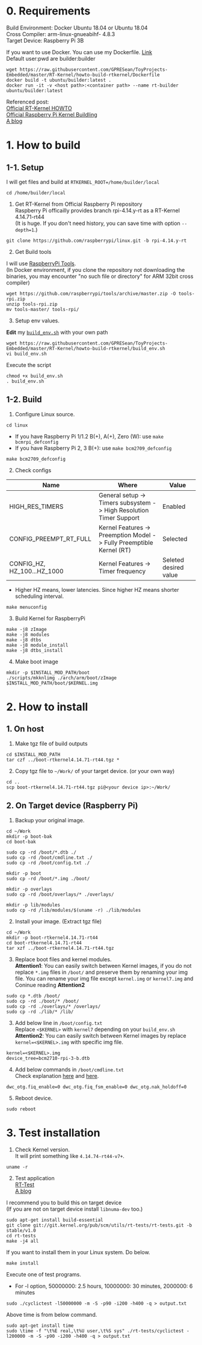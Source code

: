 
# 0. Requirements
Build Environment: Docker Ubuntu 18.04 or Ubuntu 18.04  
Cross Compiler: arm-linux-gnueabihf- 4.8.3  
Target Device: Raspberry Pi 3B  

If you want to use Docker. You can use my Dockerfile. [Link](https://github.com/GPRESean/ToyProjects-Embedded/blob/master/RT-Kernel/howto-build-rtkernel/Dockerfile)  
Default user:pwd are builder:builder
```
wget https://raw.githubusercontent.com/GPRESean/ToyProjects-Embedded/master/RT-Kernel/howto-build-rtkernel/Dockerfile
docker build -t ubuntu/builder:latest .
docker run -it -v <host path>:<container path> --name rt-builder ubuntu/builder:latest
```

Referenced post:  
[Official RT-Kernel HOWTO](https://wiki.linuxfoundation.org/realtime/documentation/howto/applications/preemptrt_setup)  
[Official Raspberry Pi Kernel Buildling](https://www.raspberrypi.org/documentation/linux/kernel/building.md)  
[A blog](https://lemariva.com/blog/2018/07/raspberry-pi-xenomai-patching-tutorial-for-kernel-4-14-y)

# 1. How to build

## 1-1. Setup

I will get files and build at `RTKERNEL_ROOT=/home/builder/local`
```
cd /home/builder/local
```

1. Get RT-Kernel from Official Raspberry Pi repository  
Raspberry Pi officailly provides branch rpi-4.14.y-rt as a RT-Kernel 4.14.71-rt44  
(It is huge. If you don't need history, you can save time with option `--depth=1`.)
```
git clone https://github.com/raspberrypi/linux.git -b rpi-4.14.y-rt
```

2. Get Build tools

I will use [RaspberryPi Tools](https://github.com/raspberrypi/tools).  
(In Docker environment, if you clone the repository not downloading the binaries, you may encounter "no such file or directory" for ARM 32bit cross compiler)
```
wget https://github.com/raspberrypi/tools/archive/master.zip -O tools-rpi.zip
unzip tools-rpi.zip
mv tools-master/ tools-rpi/
```

3. Setup env values.

**Edit** my [`build_env.sh`](https://github.com/GPRESean/ToyProjects-Embedded/blob/master/RT-Kernel/howto-build-rtkernel/build_env.sh) with your own path
```
wget https://raw.githubusercontent.com/GPRESean/ToyProjects-Embedded/master/RT-Kernel/howto-build-rtkernel/build_env.sh
vi build_env.sh
```

Execute the script
```
chmod +x build_env.sh
. build_env.sh
```

## 1-2. Build

1. Configure Linux source.
```
cd linux
```

* If you have Raspberry Pi 1/1.2 B(+), A(+), Zero (W): use `make bcmrpi_defconfig`  
* If you have Raspberry Pi 2, 3 B(+): use `make bcm2709_defconfig`  
```
make bcm2709_defconfig
```

2. Check configs  

| Name                        | Where  | Value  |
| --------------------------- | ------ | ------ |
| HIGH_RES_TIMERS             | General setup -> Timers subsystem -> High Resolution Timer Support | Enabled |
| CONFIG_PREEMPT_RT_FULL      | Kernel Features -> Preemption Model -> Fully Preemptible Kernel (RT) | Selected |
| CONFIG_HZ, HZ_100...HZ_1000 | Kernel Features -> Timer frequency | Seleted desired value |  

* Higher HZ means, lower latencies. Since higher HZ means shorter scheduling interval.
```
make menuconfig
```

3. Build Kernel for RaspberryPi
```
make -j8 zImage
make -j8 modules
make -j8 dtbs
make -j8 module_install
make -j8 dtbs_install
```

4. Make boot image
```
mkdir -p $INSTALL_MOD_PATH/boot
./scripts/mkknlimg ./arch/arm/boot/zImage $INSTALL_MOD_PATH/boot/$KERNEL.img
```

# 2. How to install

## 1. On host

1. Make tgz file of build outputs
```
cd $INSTALL_MOD_PATH
tar czf ../boot-rtkernel4.14.71-rt44.tgz *
```

2. Copy tgz file to `~/Work/` of your target device. (or your own way)
```
cd ..
scp boot-rtkernel4.14.71-rt44.tgz pi@<your device ip>:~/Work/
```

## 2. On Target device (Raspberry Pi)

1. Backup your original image.
```
cd ~/Work
mkdir -p boot-bak
cd boot-bak

sudo cp -rd /boot/*.dtb ./
sudo cp -rd /boot/cmdline.txt ./
sudo cp -rd /boot/config.txt ./

mkdir -p boot
sudo cp -rd /boot/*.img ./boot/

mkdir -p overlays
sudo cp -rd /boot/overlays/* ./overlays/

mkdir -p lib/modules
sudo cp -rd /lib/modules/$(uname -r) ./lib/modules
```

2. Install your image. (Extract tgz file)
```
cd ~/Work
mkdir -p boot-rtkernel4.14.71-rt44
cd boot-rtkernel4.14.71-rt44
tar xzf ../boot-rtkernel4.14.71-rt44.tgz
```

3. Replace boot files and kernel modules.  
**Attention1**: You can easily switch between Kernel images, if you do not replace `*.img` files in `/boot/` and preserve them by renaming your img file. You can rename your img file except `kernel.img` or `kernel7.img` and Coninue reading **Attention2**  
```
sudo cp *.dtb /boot/
sudo cp -rd ./boot/* /boot/
sudo cp -rd ./overlays/* /overlays/
sudo cp -rd ./lib/* /lib/
```

3. Add below line in `/boot/config.txt`  
Replace `<$KERNEL>` with `kernel7` depending on your `build_env.sh`  
**Attention2**: You can easily switch between Kernel images by replace `kernel=<$KERNEL>.img` with specific img file.
```
kernel=<$KERNEL>.img
device_tree=bcm2710-rpi-3-b.dtb
```

4. Add below commands in `/boot/cmdline.txt`  
Check explanation [here](https://raspberrypi.stackexchange.com/questions/4090/how-can-dwc-otg-speed-1-be-made-to-work) and [here](https://wiki.linuxfoundation.org/realtime/documentation/known_limitations#raspberry-pi-2-and-3).
```
dwc_otg.fiq_enable=0 dwc_otg.fiq_fsm_enable=0 dwc_otg.nak_holdoff=0
```

5. Reboot device.  
```
sudo reboot
```

# 3. Test installation

1. Check Kernel version.  
It will print something like `4.14.74-rt44-v7+`.
```
uname -r
```

2. Test application  
[RT-Test](https://wiki.linuxfoundation.org/realtime/documentation/howto/tools/rt-tests)  
[A blog](https://lemariva.com/blog/2018/02/raspberry-pi-rt-preempt-vs-standard-kernel-4-14-y)  

I recommend you to build this on target device  
(If you are not on target device install `libnuma-dev` too.)
```
sudo apt-get install build-essential
git clone git://git.kernel.org/pub/scm/utils/rt-tests/rt-tests.git -b stable/v1.0
cd rt-tests
make -j4 all
```

If you want to install them in your Linux system. Do below.
```
make install
```

Execute one of test programs.  
* For -l option, 50000000: 2.5 hours, 10000000: 30 minutes, 2000000: 6 minutes
```
sudo ./cyclictest -l50000000 -m -S -p90 -i200 -h400 -q > output.txt
```

Above time is from below command.
```
sudo apt-get install time
sudo \time -f "\t%E real,\t%U user,\t%S sys" ./rt-tests/cyclictest -l200000 -m -S -p90 -i200 -h400 -q > output.txt
```
